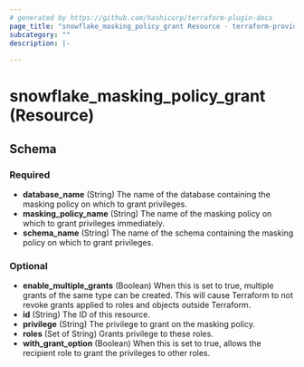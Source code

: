 ```yaml
---
# generated by https://github.com/hashicorp/terraform-plugin-docs
page_title: "snowflake_masking_policy_grant Resource - terraform-provider-snowflake"
subcategory: ""
description: |-
  
---
```


# snowflake_masking_policy_grant (Resource)





<!-- schema generated by tfplugindocs -->
## Schema

### Required

- **database_name** (String) The name of the database containing the masking policy on which to grant privileges.
- **masking_policy_name** (String) The name of the masking policy on which to grant privileges immediately.
- **schema_name** (String) The name of the schema containing the masking policy on which to grant privileges.

### Optional

- **enable_multiple_grants** (Boolean) When this is set to true, multiple grants of the same type can be created. This will cause Terraform to not revoke grants applied to roles and objects outside Terraform.
- **id** (String) The ID of this resource.
- **privilege** (String) The privilege to grant on the masking policy.
- **roles** (Set of String) Grants privilege to these roles.
- **with_grant_option** (Boolean) When this is set to true, allows the recipient role to grant the privileges to other roles.


